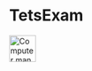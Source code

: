 # TetsExam
<img src="https://encrypted-tbn0.gstatic.com/images?q=tbn:ANd9GcQ884_NXd5E6dhFsZ5Yw0WJm8My3ysSHdFvJIN7iCSS2Y1Q5-zPFqXCDPG-0GA8_ZtWzd8&usqp=CAU" alt="Computer man" style="width:48px;height:48px;">
